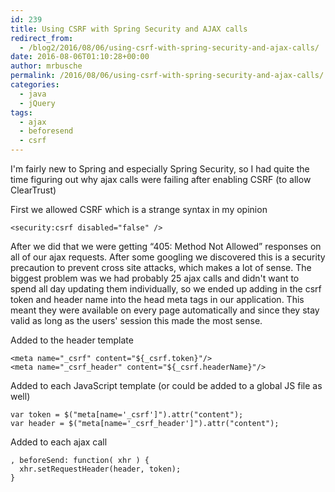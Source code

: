```yaml
---
id: 239
title: Using CSRF with Spring Security and AJAX calls
redirect_from:
  - /blog2/2016/08/06/using-csrf-with-spring-security-and-ajax-calls/
date: 2016-08-06T01:10:28+00:00
author: mrbusche
permalink: /2016/08/06/using-csrf-with-spring-security-and-ajax-calls/
categories:
  - java
  - jQuery
tags:
  - ajax
  - beforesend
  - csrf
---
```


I'm fairly new to Spring and especially Spring Security, so I had quite the time figuring out why ajax calls were failing after enabling CSRF (to allow ClearTrust)

First we allowed CSRF which is a strange syntax in my opinion

    <security:csrf disabled="false" />

After we did that we were getting &#8220;405: Method Not Allowed&#8221; responses on all of our ajax requests. After some googling we discovered this is a security precaution to prevent cross site attacks, which makes a lot of sense. The biggest problem was we had probably 25 ajax calls and didn't want to spend all day updating them individually, so we ended up adding in the csrf token and header name into the head meta tags in our application. This meant they were available on every page automatically and since they stay valid as long as the users' session this made the most sense.

Added to the header template

    <meta name="_csrf" content="${_csrf.token}"/>
    <meta name="_csrf_header" content="${_csrf.headerName}"/>

Added to each JavaScript template (or could be added to a global JS file as well)

    var token = $("meta[name='_csrf']").attr("content");
    var header = $("meta[name='_csrf_header']").attr("content");

Added to each ajax call

    , beforeSend: function( xhr ) {
      xhr.setRequestHeader(header, token);
    }
